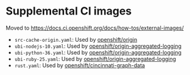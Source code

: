 # Supplemental CI images

Moved to https://docs.ci.openshift.org/docs/how-tos/external-images/

- `src-cache-origin.yaml`: Used by [openshift/origin](../../ci-operator/config/openshift/origin)
- `ubi-nodejs-10.yaml`: Used by [openshift/origin-aggregated-logging](../../ci-operator/config/openshift/origin-aggregated-logging)
- `ubi-python-36.yaml`: Used by [openshift/origin-aggregated-logging](../../ci-operator/config/openshift/origin-aggregated-logging)
- `ubi-ruby-25.yaml`: Used by [openshift/origin-aggregated-logging](../../ci-operator/config/openshift/origin-aggregated-logging)
- `rust.yaml`: Used by [openshift/cincinnati-graph-data](../../ci-operator/config/openshift/cincinnati-graph-data)
